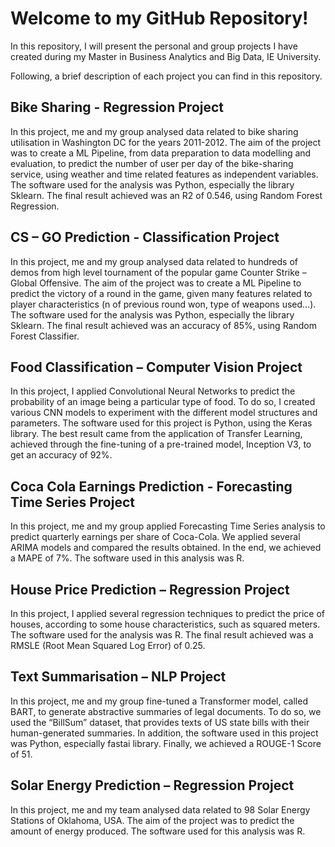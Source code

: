 # Welcome to my GitHub Repository!

In this repository, I will present the personal and group projects I have created during my Master in Business Analytics and Big Data, IE University.

Following, a brief description of each project you can find in this repository.

## Bike Sharing - Regression Project

In this project, me and my group analysed data related to bike sharing utilisation in Washington DC for the years 2011-2012. The aim of the project was to create a ML Pipeline, from data preparation to data modelling and evaluation, to predict the number of user per day of the bike-sharing service, using weather and time related features as independent variables. The software used for the analysis was Python, especially the library Sklearn. The final result achieved was an R2 of 0.546, using Random Forest Regression.

## CS – GO Prediction - Classification Project

In this project, me and my group analysed data related to hundreds of demos from high level tournament of the popular game Counter Strike – Global Offensive. The aim of the project was to create a ML Pipeline to predict the victory of a round in the game, given many features related to player characteristics (n of previous round won, type of weapons used…). The software used for the analysis was Python, especially the library Sklearn. The final result achieved was an accuracy of 85%, using Random Forest Classifier.

## Food Classification – Computer Vision Project

In this project, I applied Convolutional Neural Networks to predict the probability of an image being a particular type of food. To do so, I created various CNN models to experiment with the different model structures and parameters. The software used for this project is Python, using the Keras library. The best result came from the application of Transfer Learning, achieved through the fine-tuning of a pre-trained model, Inception V3, to get an accuracy of 92%.

## Coca Cola Earnings Prediction - Forecasting Time Series Project

In this project, me and my group applied Forecasting Time Series analysis to predict quarterly earnings per share of Coca-Cola. We applied several ARIMA models and compared the results obtained. In the end, we achieved a MAPE of 7%. The software used in this analysis was R.

## House Price Prediction – Regression Project

In this project, I applied several regression techniques to predict the price of houses, according to some house characteristics, such as squared meters. The software used for the analysis was R. The final result achieved was a RMSLE (Root Mean Squared Log Error) of 0.25.

## Text Summarisation – NLP Project

In this project, me and my group fine-tuned a Transformer model, called BART, to generate abstractive summaries of legal documents. To do so, we used the “BillSum” dataset, that provides texts of US state bills with their human-generated summaries. In addition, the software used in this project was Python, especially fastai library. Finally, we achieved a ROUGE-1 Score of 51.

## Solar Energy Prediction – Regression Project

In this project, me and my team analysed data related to 98 Solar Energy Stations of Oklahoma, USA. The aim of the project was to predict the amount of energy produced. The software used for this analysis was R.
